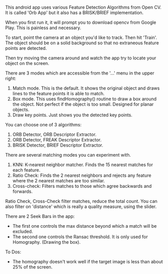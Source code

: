 This android app uses various Feature Detection Algorithms from Open CV. It is called 'Orb App' but it also has a BRISK/BRIEF implementation.

When you first run it, it will prompt you to download opencv from Google Play. This is painless and necessary.

To start, point the camera at an object you'd like to track. Then hit 'Train'. The object should be on a solid background so that no extraneous feature points are detected.

Then try moving the camera around and watch the app try to locate your object on the screen.

There are 3 modes which are accessible from the '...' menu in the upper right:   
1. Match mode. This is the default. It shows the original object and draws lines to the feature points it is able to match.   
2. Box mode. This uses findHomography() routine to draw a box around the object. Not perfect if the object is too small. Designed for planar objects.   
3. Draw key points. Just shows you the detected key points.   

You can choose one of 3 algorithms:   
1. ORB Detector, ORB Descriptor Extractor.   
2. ORB Detector, FREAK Descriptor Extractor.   
3. BRISK Detector, BRIEF Descriptor Extractor.

There are several matching modes you can experiment with.   
1. KNN: K-nearest neighbor matcher. Finds the 15 nearest matches for each feature.
2. Ratio Check: Finds the 2 nearest neighbors and rejects any feature where the 2 nearest matches are too similar.
3. Cross-check: Filters matches to those which agree backwards and forwards.   

Ratio Check, Cross-Check filter matches, reduce the total count. You can also filter on 'distance' which is really a quality measure, using the slider.   

There are 2 Seek Bars in the app:
- The first one controls the max distance beyond which a match will be excluded.
- The second one controls the Ransac threshold. It is only used for Homography. (Drawing the box).

To Dos:   
- The homography doesn't work well if the target image is less than about 25% of the screen.   


